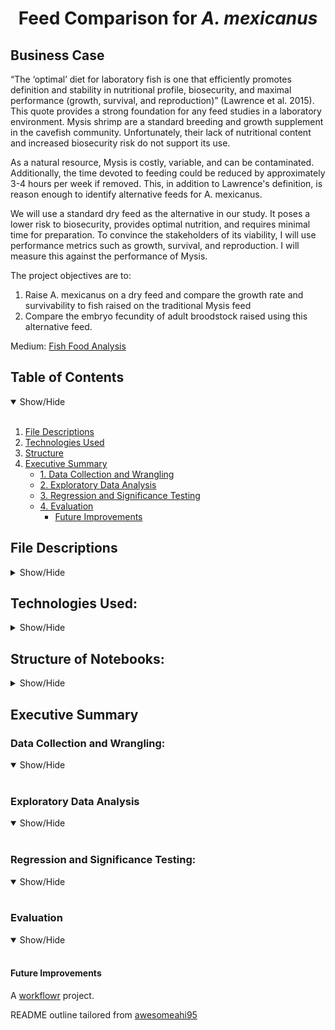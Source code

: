 <h1 align='center'> Feed Comparison for <em>A. mexicanus</em> </h1>

## Business Case

“The ‘optimal’ diet for laboratory fish is one that efficiently promotes definition and stability in nutritional profile, biosecurity, and maximal performance (growth, survival, and reproduction)” (Lawrence et al. 2015). This quote provides a strong foundation for any feed studies in a laboratory environment. Mysis shrimp are a standard breeding and growth supplement in the cavefish community.  Unfortunately, their lack of nutritional content and increased biosecurity risk do not support its use. 
<br>

As a natural resource, Mysis is costly, variable, and can be contaminated. Additionally, the time devoted to feeding could be reduced by approximately 3-4 hours per week if removed. This, in addition to Lawrence's definition, is reason enough to identify alternative feeds for A. mexicanus.
<br>

We will use a standard dry feed as the alternative in our study. It poses a lower risk to biosecurity, provides optimal nutrition, and requires minimal time for preparation. To convince the stakeholders of its viability, I will use performance metrics such as growth, survival, and reproduction.  I will measure this against the performance of Mysis. 
<br>

 The project objectives are to:
 <br>
 
  1. Raise A. mexicanus on a dry feed and compare the growth rate and survivability to fish raised on the traditional Mysis feed
  2. Compare the embryo fecundity of adult broodstock raised using this alternative feed.


Medium: [Fish Food Analysis](https://medium.com/@Andrew-Ingalls/a-change-in-diet-fish-food-analysis-fce185e251bc)

## Table of Contents
<details open>
  <summary>Show/Hide</summary>
  <br>
  
1. [ File Descriptions ](#File_Description)
2. [ Technologies Used ](#Technologies_Used)    
3. [ Structure ](#Structure)
4. [ Executive Summary ](#Executive_Summary)
   * [ 1. Data Collection and Wrangling ](#Data_Collection_and_Wrangling)
   * [ 2. Exploratory Data Analysis ](#Exploratory_Data_Analysis) 
   * [ 3. Regression and Significance Testing ](#Regression_and_Significance_Test)
   * [ 4. Evaluation ](#Evaluation)
       * [ Future Improvements ](#Future_Improvements)
</details>

## File Descriptions
<details>
<a name="File_Description"></a>
<summary>Show/Hide</summary>
 <br>

  * <strong>[ analysis ](https://github.com/chabazite/Mysis_Dry_Comparison/tree/main/analysis)</strong>: Folder for storing all analyses as R Markdown Files
      * <strong>[ 1.0_Data_Wrangling.Rmd ](https://github.com/chabazite/Mysis_Dry_Comparison/blob/main/analysis/1.0_Data_Wrangling.rmd) </strong>: Markdown with all data cleaning
      * <strong>[ 2.0_EDA.Rmd ](https://github.com/chabazite/Mysis_Dry_Comparison/blob/main/analysis/2.0_EDA.Rmd) </strong>: Markdown with all exploratory data analysis
      * <strong>[ 3.0_Outliers.Rmd ](https://github.com/chabazite/Mysis_Dry_Comparison/blob/main/analysis/3.0_Outliers.Rmd) </strong>: Markdown that further explores the Outliers
      * <strong>[ 4.0_Modeling.Rmd ](https://github.com/chabazite/Mysis_Dry_Comparison/blob/main/analysis/4.0_Modeling.Rmd) </strong>: Markdown the creates regressions and significant testing
      * README.md
  * <strong>[ code ](https://github.com/chabazite/Mysis_Dry_Comparison/tree/main/code) </strong>: Folder that may contain long-running or supplemental code (Empty)
  * <strong>[ data ](https://github.com/chabazite/Mysis_Dry_Comparison/tree/main/data) </strong>: Folder containing all data and project work files
      * <strong>Mysis_Pilot.xlsx</strong>: all data from the project 
      * <strong>Mysis Pilot Cavefish.docx</strong>: initial and detailed project proposal 
  * <strong>[ docs ](https://github.com/chabazite/Mysis_Dry_Comparison/tree/main/docs) </strong>: Folder containing website HTML files (Do not edit)
  * <strong>[ output ](https://github.com/chabazite/Mysis_Dry_Comparison/tree/main/output) </strong>: Folder containing visualizations used for Medium and README
  
 </details>

## Technologies Used:
<details>
<a name="Technologies_Used"></a>
<summary>Show/Hide</summary>
<br>
 
* <strong>RStudio</strong>
</details>
  
## Structure of Notebooks:
<details>
<a name="Structure"></a>
<summary>Show/Hide</summary>
<br>
 </details>
 
<a name="Executive_Summary"></a>
## Executive Summary

<a name="Data_Collection_and_Wrangling"></a>
### Data Collection and Wrangling:
<details open>
<summary>Show/Hide</summary>
<br>
  </details>
  
<a name="Exploratory_Data_Analysis"></a>
### Exploratory Data Analysis
<details open>
<summary>Show/Hide</summary>
<br>
  </details>
  
<a name="Regression_and_Significance_Test"></a>
### Regression and Significance Testing:
<details open>
<summary>Show/Hide</summary>
<br> 
  </details>
 
<a name="Evaluation"></a>
### Evaluation
<details open>
<summary>Show/Hide</summary>
<br>
 <a name="Future_Improvements"></a>
  
#### Future Improvements
  </details>
  
A [workflowr][] project.

README outline tailored from [awesomeahi95][]

[workflowr]: https://github.com/workflowr/workflowr

[awesomeahi95]: https://github.com/awesomeahi95
